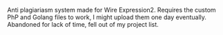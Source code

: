 Anti plagiariasm system made for Wire Expression2.
Requires the custom PhP and Golang files to work, I might upload them one day eventually.
Abandoned for lack of time, fell out of my project list.
